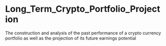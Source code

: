 # Long_Term_Crypto_Portfolio_Projection
The construction and analysis of the past performance of a crypto currency portfolio as well as the projection of its future earnings potential
